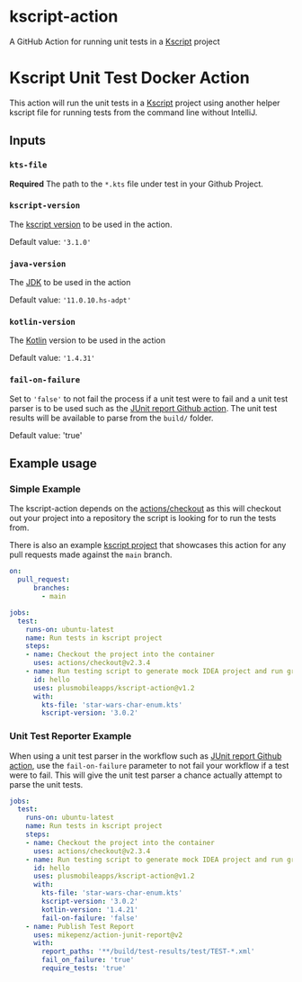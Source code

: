 # kscript-action

A GitHub Action for running unit tests in a [Kscript](https://github.com/holgerbrandl/kscript) project 

# Kscript Unit Test Docker Action

This action will run the unit tests in a [Kscript](https://github.com/holgerbrandl/kscript) project using another helper kscript file for running tests from the command line without IntelliJ. 

## Inputs

### `kts-file`

**Required** The path to the `*.kts` file under test in your Github Project. 

### `kscript-version`

The [kscript version](https://sdkman.io/sdks#kscript) to be used in the action. 

Default value: `'3.1.0'`

### `java-version`

The [JDK](https://sdkman.io/jdks) to be used in the action

Default value: `'11.0.10.hs-adpt'`

### `kotlin-version`

The [Kotlin](https://sdkman.io/) version to be used in the action

Default value: `'1.4.31'`

### `fail-on-failure`

Set to `'false'` to not fail the process if a unit test were to fail and a unit test parser is to be used such as the [JUnit report Github action](https://github.com/marketplace/actions/junit-report-action). The unit test results will be available to parse from the `build/` folder. 

Default value: 'true'

## Example usage

### Simple Example

The kscript-action depends on the [actions/checkout](https://github.com/actions/checkout) as this will checkout out your project into a repository the script is looking for to run the tests from. 

There is also an example [kscript project](https://github.com/plusmobileapps/kotlin-scripting/blob/main/.github/workflows/main.yml) that showcases this action for any pull requests made against the `main` branch.

```yml
on: 
  pull_request:
      branches:
        - main

jobs:
  test:
    runs-on: ubuntu-latest
    name: Run tests in kscript project
    steps:
    - name: Checkout the project into the container
      uses: actions/checkout@v2.3.4
    - name: Run testing script to generate mock IDEA project and run gradle test
      id: hello
      uses: plusmobileapps/kscript-action@v1.2
      with:
        kts-file: 'star-wars-char-enum.kts'
        kscript-version: '3.0.2'
```

### Unit Test Reporter Example

When using a unit test parser in the workflow such as [JUnit report Github action](https://github.com/marketplace/actions/junit-report-action), use the `fail-on-failure` parameter to not fail your workflow if a test were to fail. This will give the unit test parser a chance actually attempt to parse the unit tests. 

```yml
jobs:
  test:
    runs-on: ubuntu-latest
    name: Run tests in kscript project
    steps:
    - name: Checkout the project into the container
      uses: actions/checkout@v2.3.4
    - name: Run testing script to generate mock IDEA project and run gradle test
      id: hello
      uses: plusmobileapps/kscript-action@v1.2
      with:
        kts-file: 'star-wars-char-enum.kts'
        kscript-version: '3.0.2'
        kotlin-version: '1.4.21'
        fail-on-failure: 'false'
    - name: Publish Test Report
      uses: mikepenz/action-junit-report@v2
      with:
        report_paths: '**/build/test-results/test/TEST-*.xml'
        fail_on_failure: 'true'
        require_tests: 'true'
```